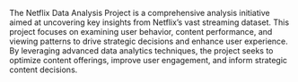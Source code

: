 The Netflix Data Analysis Project is a comprehensive analysis initiative aimed at uncovering key insights from Netflix’s vast streaming dataset. 
This project focuses on examining user behavior, content performance, and viewing patterns to drive strategic decisions and enhance user experience. 
By leveraging advanced data analytics techniques, the project seeks to optimize content offerings, improve user engagement, and inform strategic content decisions.
